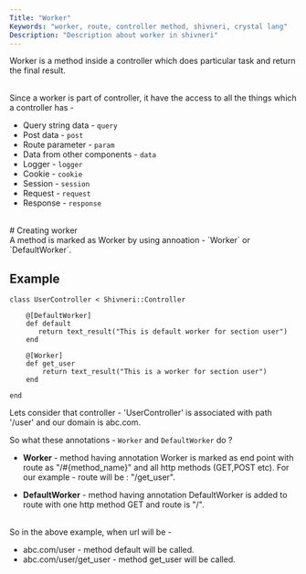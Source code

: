 ```yaml
---
Title: "Worker"
Keywords: "worker, route, controller method, shivneri, crystal lang"
Description: "Description about worker in shivneri"
---
```


Worker is a method inside a controller which does particular task and return the final result. 

<br>
Since a worker is part of controller, it have the access to all the things which a controller has - 

* Query string data - `query`
* Post data - `post`
* Route parameter -  `param`
* Data from other components -  `data`
* Logger - `logger`
* Cookie - `cookie`
* Session - `session`
* Request - `request`
* Response - `response`


<br>
# Creating worker

<br>
A method is marked as Worker by using annoation - `Worker` or `DefaultWorker`.


## Example

```
class UserController < Shivneri::Controller 
   
    @[DefaultWorker]
    def default
       return text_result("This is default worker for section user")
    end

    @[Worker]
    def get_user
        return text_result("This is a worker for section user")
    end

end
```

Lets consider that controller - 'UserController' is associated with path '/user' and our domain is abc.com.

So what these annotations - `Worker` and `DefaultWorker` do ?

* **Worker** - method having annotation Worker is marked as end point with route as "/#{method_name}" and all http methods (GET,POST etc). For our example - route will be : "/get\_user".

* **DefaultWorker** - method having annotation DefaultWorker is added to route with one http method GET and route is "/".

<br>
So in the above example, when url will be - 

* abc.com/user - method default will be called.
* abc.com/user/get\_user - method get\_user will be called.

